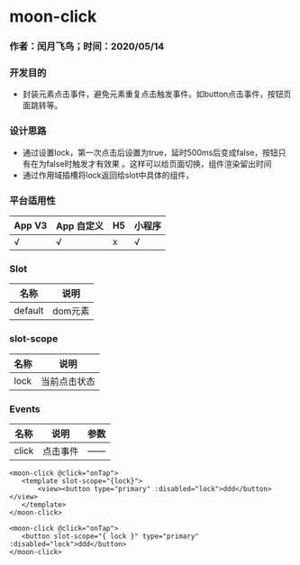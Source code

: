 #  moon-click

### 作者：闰月飞鸟；时间：2020/05/14
### 开发目的
- 封装元素点击事件，避免元素重复点击触发事件。如button点击事件，按钮页面跳转等。
### 设计思路
- 通过设置lock，第一次点击后设置为true，延时500ms后变成false，按钮只有在为false时触发才有效果 。这样可以给页面切换，组件渲染留出时间
- 通过作用域插槽将lock返回给slot中具体的组件，

### 平台适用性
App V3 |App 自定义| H5|小程序
---|---|---|---
√ |√|x |√ 

###  Slot
名称 |说明
---|---
default | dom元素

### slot-scope
名称 |说明
---|---
lock | 当前点击状态

###  Events
名称 |说明| 参数
---|---|---|
click|点击事件|——
 
 ```
 <moon-click @click="onTap">
 	<template slot-scope="{lock}">
 		<view><button type="primary" :disabled="lock">ddd</button></view>
 	</template>
 </moon-click>
 
 <moon-click @click="onTap">
	<button slot-scope="{ lock }" type="primary" :disabled="lock">ddd</button>
 </moon-click>
 ```


 

